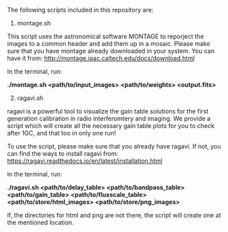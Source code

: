 The following scripts included in this repository are: 

1. montage.sh

This script uses the astronomical software MONTAGE to reporject the images to a common header and add them up in a mosaic. Please make sure that you have montage already downloaded in your system. You can have it from: http://montage.ipac.caltech.edu/docs/download.html

In the terminal, run:


**./montage.sh <path/to/input_images> <path/to/weights> <output.fits>**


2. ragavi.sh

ragavi is a powerful tool to visualize the gain table solutions for the first generation calibration in radio interferomtery and imaging. We provide a script which will create all the necessary gain table plots for you to check after 1GC, and that too in only one run! 

To use the script, please make sure that you already have ragavi. If not, you can find the ways to install ragavi from: https://ragavi.readthedocs.io/en/latest/installation.html


In the terminal, run: 

**./ragavi.sh <path/to/delay_table> <path/to/bandpass_table> <path/to/gain_table> <path/to/fluxscale_table> <path/to/store/html_images> <path/to/store/png_images>**

If, the directories for html and png are not there, the script will create one at the mentioned location.

